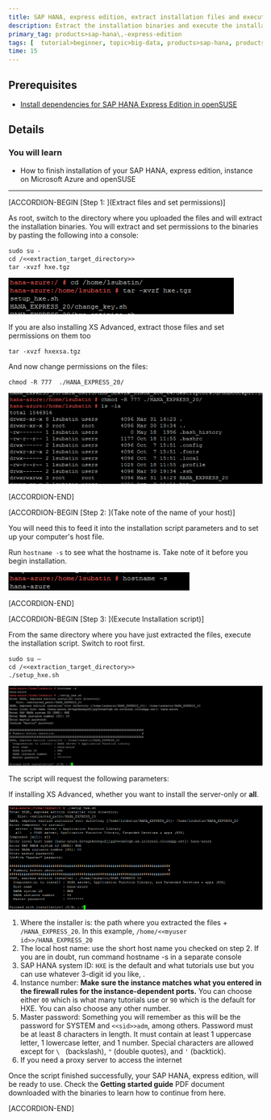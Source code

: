 ```yaml
---
title: SAP HANA, express edition, extract installation files and execute script
description: Extract the installation binaries and execute the installation script
primary_tag: products>sap-hana\,-express-edition
tags: [  tutorial>beginner, topic>big-data, products>sap-hana, products>sap-hana\,-express-edition ]
time: 15
---
```


## Prerequisites  
 - [Install dependencies for SAP HANA Express Edition in openSUSE](https://developers.sap.com/tutorials/hxe-azure-opensuse-dependencies.html)


## Details
### You will learn  
  - How to finish installation of your SAP HANA, express edition, instance on Microsoft Azure and openSUSE


---

[ACCORDION-BEGIN [Step 1: ](Extract files and set permissions)]

As root, switch to the directory where you uploaded the files and will extract the installation binaries. You will extract and set permissions to the binaries by pasting the following into a console:

```ssh
sudo su -
cd /<<extraction_target_directory>>
tar -xvzf hxe.tgz
```
![Extract](20.png)

If you are also installing XS Advanced, extract those files and set permissions on them too

```ssh
tar -xvzf hxexsa.tgz
```

And now change permissions on the files:

```ssh
chmod -R 777  ./HANA_EXPRESS_20/

```

![Set permissions](21.png)




[ACCORDION-END]

[ACCORDION-BEGIN [Step 2: ](Take note of the name of your host)]

You will need this to feed it into the installation script parameters and to set up your computer's host file.

Run `hostname -s` to see what the hostname is. Take note of it before you begin installation.

![Hostname](22.png)


[ACCORDION-END]


[ACCORDION-BEGIN [Step 3: ](Execute Installation script)]

From the same directory where you have just extracted the files, execute the installation script. Switch to root first.

```ssh
sudo su –
cd /<<extraction_target_directory>>
./setup_hxe.sh
```

![Execute installation script](23.png)

The script will request the following parameters:

If installing XS Advanced, whether you want to install the server-only or **all**.

![Execute installation script XS Advanced](23_1.png)


1.	Where the installer is: the path where you extracted the files + `/HANA_EXPRESS_20`. In this example, `/home/<<myuser id>>/HANA_EXPRESS_20`
2.	The local host name: use the short host name you checked on step 2. If you are in doubt, run command hostname -s in a separate console
3.	SAP HANA system ID: `HXE` is the default and what tutorials use but you can use whatever 3-digit id you like, .
4.	Instance number: **Make sure the instance matches what you entered in the firewall rules for the instance-dependent ports.** You can choose either `00` which is what many tutorials use or `90` which is the default for HXE. You can also choose any other number.
5.	Master password: Something you will remember as this will be the password for SYSTEM and `<<sid>>adm`, among others.
Password must be at least 8 characters in length.  It must contain at least 1 uppercase letter, 1 lowercase letter, and 1 number.  Special characters are allowed except for `\ ` (backslash),  `"` (double quotes), and `'` (backtick).
6.	If you need a proxy server to access the internet

Once the script finished successfully, your SAP HANA, express edition, will be ready to use. Check the **Getting started guide** PDF document downloaded with the binaries to learn how to continue from here.


[ACCORDION-END]


